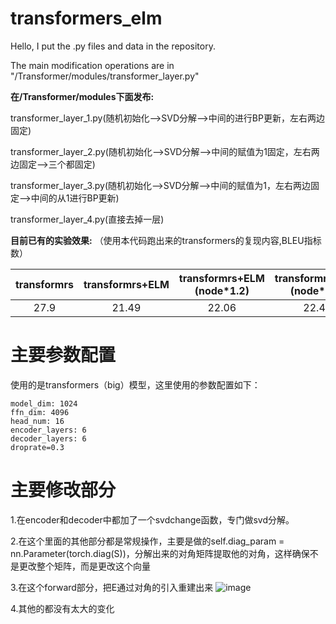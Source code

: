 # transformers_elm
Hello, I put the .py files and data in the repository.

The main modification operations are in "/Transformer/modules/transformer_layer.py"

**在/Transformer/modules下面发布:**

transformer_layer_1.py(随机初始化-->SVD分解-->中间的进行BP更新，左右两边固定)

transformer_layer_2.py(随机初始化-->SVD分解-->中间的赋值为1固定，左右两边固定-->三个都固定)

transformer_layer_3.py(随机初始化-->SVD分解-->中间的赋值为1，左右两边固定-->中间的从1进行BP更新)

transformer_layer_4.py(直接去掉一层)

**目前已有的实验效果:** （使用本代码跑出来的transformers的复现内容,BLEU指标数）

| transformrs | transformrs+ELM | transformrs+ELM<br>(node*1.2) |  transformrs+ELM<br>(node*1.5)|layer_1|layer_2|layer_3|layer_4|
| :----: | :----: | :----: |:----: |:----:|:----:|:----:|:----:|
| 27.9 | 21.49 | 22.06 |22.43|||||

# 主要参数配置
使用的是transformers（big）模型，这里使用的参数配置如下：
```
model_dim: 1024
ffn_dim: 4096
head_num: 16
encoder_layers: 6
decoder_layers: 6
droprate=0.3
```
# 主要修改部分
1.在encoder和decoder中都加了一个svdchange函数，专门做svd分解。

2.在这个里面的其他部分都是常规操作，主要是做的self.diag_param = nn.Parameter(torch.diag(S))，分解出来的对角矩阵提取他的对角，这样确保不是更改整个矩阵，而是更改这个向量

3.在这个forward部分，把E通过对角的引入重建出来
![image](https://github.com/kingback156/transformers_elm/assets/146167978/74eead85-f32a-44a1-8ac0-80bf33332032)

4.其他的都没有太大的变化
